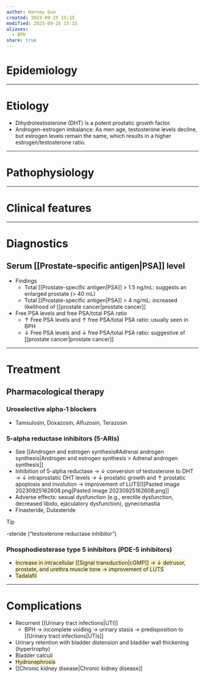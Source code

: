 ```yaml
---
author: Harvey Guo
created: 2023-09-25 15:15
modified: 2023-09-25 15:15
aliases:
  - BPH
share: true
---
```

# Epidemiology


---
# Etiology
- Dihydrotestosterone (DHT) is a potent prostatic growth factor.
- Androgen-estrogen imbalance: As men age, testosterone levels decline, but estrogen levels remain the same, which results in a higher estrogen/testosterone ratio.

---
# Pathophysiology


---
# Clinical features


---
# Diagnostics
## Serum [[Prostate-specific antigen|PSA]] level
- Findings
	- Total [[Prostate-specific antigen|PSA]] > 1.5 ng/mL: suggests an enlarged prostate (> 40 mL) 
	- Total [[Prostate-specific antigen|PSA]] > 4 ng/mL: increased likelihood of [[prostate cancer|prostate cancer]]
- Free PSA levels and free PSA/total PSA ratio
	- ↑ Free PSA levels and ↑ free PSA/total PSA ratio: usually seen in BPH
	- ↓ Free PSA levels and ↓ free PSA/total PSA ratio: suggestive of [[prostate cancer|prostate cancer]]

---
# Treatment
## Pharmacological therapy
### Uroselective alpha-1 blockers
- Tamsulosin, Doxazosin, Alfuzosin, Terazosin
### 5-alpha reductase inhibitors (5-ARIs)
- See [[Androgen and estrogen synthesis#Adrenal androgen synthesis|Androgen and estrogen synthesis > Adrenal androgen synthesis]]
- Inhibition of 5-alpha reductase → ↓ conversion of testosterone to DHT → ↓ intraprostatic DHT levels → ↓ prostatic growth and ↑ prostatic apoptosis and involution → improvement of LUTS![[Pasted image 20230925162608.png|Pasted image 20230925162608.png]]
- Adverse effects: sexual dysfunction (e.g., erectile dysfunction, decreased libido, ejaculatory dysfunction), gynecomastia
- Finasteride, Dutasteride
>[!tip] 
>-steride (“testosterone reductase inhibitor”)
### Phosphodiesterase type 5 inhibitors (PDE-5 inhibitors)
- <span style="background:rgba(240, 200, 0, 0.2)">Increase in intracellular [[Signal transduction|cGMP]] → ↓ detrusor, prostate, and urethra muscle tone → improvement of LUTS</span>
- <span style="background:rgba(240, 200, 0, 0.2)">Tadalafil</span>

---
# Complications
- Recurrent [[Urinary tract infections|UTI]] 
	- BPH → incomplete voiding → urinary stasis → predisposition to [[Urinary tract infections|UTIs]]
- Urinary retention with bladder distension and bladder wall thickening (hypertrophy)
- Bladder calculi
- <span style="background:rgba(240, 200, 0, 0.2)">Hydronephrosis</span>
- [[Chronic kidney disease|Chronic kidney disease]]